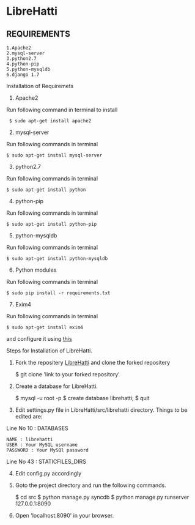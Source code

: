 LibreHatti
==========

REQUIREMENTS
------------
    1.Apache2
    2.mysql-server
    3.python2.7
    4.python-pip
    5.python-mysqldb
    6.django 1.7

Installation of Requiremets

1) Apache2

Run following command in terminal to install
    
     $ sudo apt-get install apache2
     
2) mysql-server

Run following commands in terminal
    
    $ sudo apt-get install mysql-server
    
3) python2.7

Run following commands in terminal
    
    $ sudo apt-get install python
    
4) python-pip

Run following commands in terminal
    
    $ sudo apt-get install python-pip

5) python-mysqldb

Run following commands in terminal
    
    $ sudo apt-get install python-mysqldb

6) Python modules

Run following commands in terminal
    
    $ sudo pip install -r requirements.txt

7) Exim4

Run following commands in terminal

    $ sudo apt-get install exim4

and configure it using [this](http://www.jsgrewal.com/2013/06/23/configuring-exim4-on-ubuntu/)


Steps for Installation of LibreHatti.

1) Fork the repositery [LibreHatti](https://github.com/GreatDevelopers/LibreHatti/) and clone the forked repositery
    
    $ git clone 'link to your forked repository'

2) Create a database for LibreHatti.
    
    $ mysql -u root -p
    $ create database librehatti;
    $ quit
    
3) Edit settings.py file in LibreHatti/src/librehatti directory. Things to be edited are:

Line No 10 : DATABASES
    
    NAME : librehatti
    USER : Your MySQL username
    PASSWORD : Your MySQl password
    
Line No 43 : STATICFILES_DIRS

4) Edit config.py accordingly
    
5) Goto the project directory and run the following commands.
    
    $ cd src
    $ python manage.py syncdb
    $ python manage.py runserver 127.0.0.1:8090
    
6) Open 'localhost:8090' in your browser.
